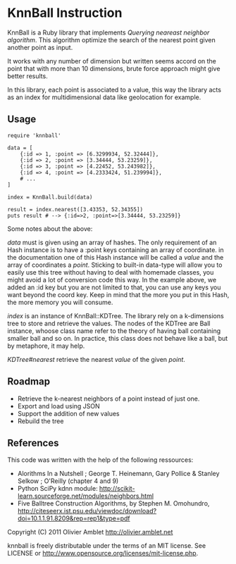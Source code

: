 KnnBall Instruction
===================

KnnBall is a Ruby library that implements *Querying neareast neighbor algorithm*.
This algorithm optimize the search of the nearest point given another point as input.

It works with any number of dimension but written seems accord on the point
that with more than 10 dimensions, brute force approach might give better results.

In this library, each point is associated to a value,
this way the library acts as an index for multidimensional data like
geolocation for example.


Usage
-----

    require 'knnball'
    
    data = [
    	{:id => 1, :point => [6.3299934, 52.32444]},
    	{:id => 2, :point => [3.34444, 53.23259]},
    	{:id => 3, :point => [4.22452, 53.243982]},
    	{:id => 4, :point => [4.2333424, 51.239994]},
    	# ...
    ]

    index = KnnBall.build(data)
    
    result = index.nearest([3.43353, 52.34355])
    puts result # --> {:id=>2, :point=>[3.34444, 53.23259]}

Some notes about the above:

*data* must is given using an array of hashes. 
The only requirement of an Hash instance is
to have a :point keys containing an array of coordinate.
in the documentation one of this Hash instance will be
called a *value* and the array of coordinates a *point*.
Sticking to built-in data-type will allow you to easily
use this tree without having to deal with homemade classes,
you might avoid a lot of conversion code this way. In the example
above, we added an :id key but you are not limited to that, you can
use any keys you want beyond the coord key. Keep in mind that the more
you put in this Hash, the more memory you will consume.

*index* is an instance of KnnBall::KDTree. The library rely on a k-dimensions
tree to store and retrieve the values. The nodes of the KDTree are Ball instance,
whoose class name refer to the theory of having ball containing smaller ball and so
on. In practice, this class does not behave like a ball, but by metaphore, it may help.

*KDTree#nearest* retrieve the nearest *value* of the given *point*.


Roadmap
-------

* Retrieve the k-nearest neighbors of a point instead of just one.
* Export and load using JSON
* Support the addition of new values
* Rebuild the tree


References
----------

This code was written with the help of the following ressources:

* Alorithms In a Nutshell ; George T. Heinemann, Gary Pollice & Stanley Selkow ; O'Reilly (chapter 4 and 9)
* Python SciPy kdnn module: http://scikit-learn.sourceforge.net/modules/neighbors.html
* Five Balltree Construction Algorithms, by Stephen M. Omohundro,  http://citeseerx.ist.psu.edu/viewdoc/download?doi=10.1.1.91.8209&rep=rep1&type=pdf

Copyright (C) 2011 Olivier Amblet <http://olivier.amblet.net>

knnball is freely distributable under the terms of an MIT license.
See LICENSE or http://www.opensource.org/licenses/mit-license.php.